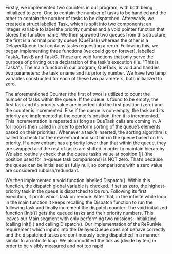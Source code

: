 Firstly, we implemented two counters in our program, with both being initialized to zero. One to contain the number of tasks to be handled and the other to contain the number of tasks to be dispatched. Afterwards, we created a struct labelled Task, which is split into two components: an integer variable to label the priority number and a void pointer function that stores the function name. We then spawned two queues from this structure, the first is a normal priority queue (QueTask) whereas the other is a DelayedQueue that contains tasks requesting a rerun. Following this, we began implementing three functions (we could go on forever), labelled TaskA, TaskB and TaskC. These are void functions that only serve the purpose of printing out a declaration of the task's execution (i.e. "This is TaskA"). The main function in our program, QueTask, is void and handles two parameters: the task's name and its priority number. We have two temp variables constructed for each of these two parameters, both initialized to zero.  

The aforementioned Counter (the first of two) is utilized to count the number of tasks within the queue. If the queue is found to be empty, the first task and its priority value are inserted into the first position (zero) and the counter is incremented. Else if the queue is non-empty, the task and its priority are implemented at the counter’s position, then it is incremented. This incrementation is repeated as long as QueTask calls are coming in. A for loop is then called in order to perform sorting of the queue’s elements based on their priorities. Whenever a task’s inserted, the sorting algorithm is called to check for the new entrant and sort him in the queue based on his priority.   If a new entrant has a priority lower than that within the queue, they are swapped and the rest of tasks are shifted in order to maintain hierarchy. We also routinely check that the queue task’s value at position [j] (the position used for in-queue task comparisons) is NOT zero. That’s because the queue can be initialized as fully null, so comparisons with a zero value are considered rubbish/redundant.

We then implemented a void function labelled Dispatch(). Within this function, the dispatch global variable is checked. If set as zero, the highest-priority task in the queue is dispatched to be run. Following its first execution, it prints which task on renode. After that, in the infinite while loop in the main function it keeps recalling the Dispatch function to run the following task and finally increment the dispatch counter. The void initialized function [Init()] gets the queued tasks and their priority numbers. This leaves our Main segment with only performing two missions: initializing (calling Init() ) and calling Dispatch().  Our implementation of the ReRunMe requirement which inputs into the DelayedQueue does not behave correctly and the dispatched tasks are continuously being dispatched in a manner similar to an infinite loop. We also modified the tick as [divide by ten] in order to be visibly measured and not too rapid. 
